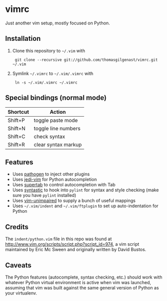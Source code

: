 vimrc
=====

Just another vim setup, mostly focused on Python.

Installation
------------

1. Clone this repository to `~/.vim` with

        git clone --recursive git://github.com/thomasgilgenast/vimrc.git ~/.vim

2. Symlink `~/.vimrc` to `~/.vim/.vimrc` with

        ln -s ~/.vim/.vimrc ~/.vimrc

Special bindings (normal mode)
------------------------------

| Shortcut | Action              |
|----------|---------------------|
| Shift+P  | toggle paste mode   |
| Shift+N  | toggle line numbers |
| Shift+C  | check syntax        |
| Shift+R  | clear syntax markup |

Features
--------

- Uses [pathogen](https://github.com/tpope/vim-pathogen) to inject other plugins
- Uses [jedi-vim](https://github.com/davidhalter/jedi-vim) for Python autocompletion
- Uses [supertab](https://github.com/ervandew/supertab) to control autocompletion with Tab
- Uses [syntastic](https://github.com/scrooloose/syntastic) to hook into `pylint` for syntax and style checking (make sure you have `pylint` installed)
- Uses [vim-unimpaired](https://github.com/tpope/vim-unimpaired) to supply a bunch of useful mappings
- Uses `~/.vim/indent` and `~/.vim/ftplugin` to set up auto-indentation for Python

Credits
-------

The `indent/python.vim` file in this repo was found at http://www.vim.org/scripts/script.php?script_id=974, a vim script maintained by Eric Mc Sween and originally written by David Bustos. 

Caveats
-------

The Python features (autocomplete, syntax checking, etc.) should work with whatever
Python virtual environment is active when vim was launched, assuming that vim was
built against the same general version of Python as your virtualenv.

